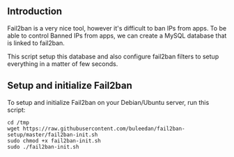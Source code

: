 ## Introduction

Fail2ban is a very nice tool, however it's difficult to ban IPs from apps.
To be able to control Banned IPs from apps, we can create a MySQL database that is linked to fail2ban.

This script setup this database and also configure fail2ban filters to setup everything in a matter of few seconds.

## Setup and initialize Fail2ban

To setup and initialize Fail2ban on your Debian/Ubuntu server, run this script:

```
cd /tmp
wget https://raw.githubusercontent.com/buleedan/fail2ban-setup/master/fail2ban-init.sh
sudo chmod +x fail2ban-init.sh
sudo ./fail2ban-init.sh
```
